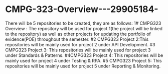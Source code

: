 # CMPG-323-Overview---29905184-
There will be 5 repositories to be created, they are as follows: 
1# CMPG323 Overview : The repository will be used for project 1(the project will be linked to the repository) as well as other projects for updating the portfolio of evidence(POE) throughout the semester.
#2 CMPG323 Project 2:This repositories will be mainly used for project 2 under API Development. 
#3 CMPG323 Project 3: This repositories will be mainly used for project 3 under Standards & Patterns.
#4CMPG323 Project 4: This repositories will be mainly used for project 4 under Testing & RPA.
#5 CMPG323 Project 5: This repositories will be mainly used for project 5 under Reporting & Monitoring.
